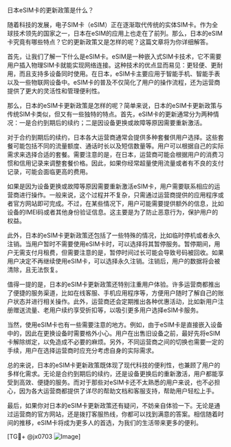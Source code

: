 日本eSIM卡的更新政策是什么？

随着科技的发展，电子SIM卡（eSIM）正在逐渐取代传统的实体SIM卡。作为全球技术领先的国家之一，日本在eSIM的应用上也走在了前列。那么，日本的eSIM卡究竟有哪些特点？它的更新政策又是怎样的呢？这篇文章将为你详细解答。

首先，让我们了解一下什么是eSIM卡。eSIM是一种嵌入式SIM卡技术，它不需要用户插入物理SIM卡就能实现网络连接。这种技术的优点显而易见：更轻便、更耐用，而且支持多设备同时使用。在日本，eSIM卡主要应用于智能手机、智能手表以及一些物联网设备中。eSIM卡的普及不仅简化了用户的操作流程，还为运营商提供了更大的灵活性和管理便利性。

那么，日本的eSIM卡更新政策是怎样的呢？简单来说，日本的eSIM卡更新政策与传统SIM卡类似，但又有一些独特的特点。首先，eSIM卡的更新通常分为两种情况：一是合约到期后的续约；二是因设备更换或故障等原因需要重新激活。

对于合约到期后的续约，日本各大运营商通常会提供多种套餐供用户选择。这些套餐可能包括不同的流量额度、通话时长以及短信数量等。用户可以根据自己的实际需求来选择合适的套餐。需要注意的是，在日本，运营商可能会根据用户的消费习惯和信用记录来调整套餐价格。因此，如果你经常超量使用流量或者有不良的支付记录，可能会面临更高的费用。

如果是因为设备更换或故障等原因需要重新激活eSIM卡，用户需要联系相应的运营商进行操作。一般来说，这个过程并不复杂，只需通过运营商提供的应用程序或者官方网站即可完成。不过，在某些情况下，用户可能需要提供额外的信息，比如设备的IMEI码或者其他身份验证信息。这主要是为了防止恶意行为，保护用户的权益。

此外，日本的eSIM卡更新政策还包括了一些特殊的情况，比如临时停机或者永久注销。当用户暂时不需要使用eSIM卡时，可以选择将其暂停服务。暂停期间，用户无需支付月租费，但需要注意的是，暂停时间过长可能会导致号码被回收。如果用户决定不再继续使用eSIM卡，可以选择永久注销。注销后，用户的数据将会被清除，且无法恢复。

值得一提的是，日本的eSIM卡更新政策还特别注重用户体验。许多运营商都推出了便捷的服务渠道，比如在线客服、手机应用程序等，方便用户随时了解自己的账户状态并进行相关操作。此外，运营商还会定期推出各种优惠活动，比如新用户注册赠送流量、老用户续约享受折扣等，以吸引更多用户选择eSIM卡服务。

当然，使用eSIM卡也有一些需要注意的地方。例如，由于eSIM卡是直接嵌入设备中的，因此在更换设备时需要格外小心。用户在出售旧设备之前，最好先将eSIM卡解除绑定，以免造成不必要的麻烦。另外，不同运营商之间的切换也需要一定的手续，用户在选择运营商时应充分考虑自身的实际需求。

总的来说，日本的eSIM卡更新政策既体现了现代科技的便利性，也兼顾了用户的多样化需求。无论是合约到期后的续约，还是设备更换后的重新激活，用户都能享受到高效、便捷的服务。而对于那些对eSIM卡还不太熟悉的用户来说，也不必担心，因为各大运营商都提供了详尽的帮助文档和客服支持，帮助用户轻松上手。

最后，如果你对日本的eSIM卡更新政策还有疑问，不妨亲自体验一下。无论是通过运营商的官方网站，还是拨打客服热线，你都可以找到满意的答案。相信随着时间的推移，eSIM卡将成为更多人的首选，为我们的生活带来更多的便利。

[TG💪+ @jx0703 ![Image](https://github.com/user-attachments/assets/dbca1d08-cadb-493c-b0ec-ad6f7a83f270)]